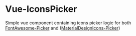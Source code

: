 # Vue-IconsPicker

Simple vue component containing icons picker logic for both [FontAwesome-Picker](https://github.com/chteuchteu/FontAwesome-Picker) and ([MaterialDesignIcons-Picker](https://github.com/chteuchteu/MaterialDesignIcons-Picker))
